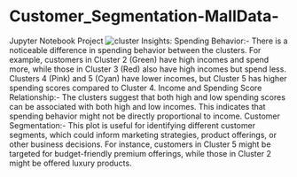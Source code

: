 # Customer_Segmentation-MallData-
Jupyter Notebook Project
![cluster](https://github.com/user-attachments/assets/0ed438e6-0a02-415d-9ae5-8eb83da8f65d)
Insights:
Spending Behavior:-
There is a noticeable difference in spending behavior between the clusters. For example, customers in Cluster 2 (Green) have high incomes and spend more, while those in Cluster 3 (Red) also have high incomes but spend less.
Clusters 4 (Pink) and 5 (Cyan) have lower incomes, but Cluster 5 has higher spending scores compared to Cluster 4.
Income and Spending Score Relationship:-
The clusters suggest that both high and low spending scores can be associated with both high and low incomes. This indicates that spending behavior might not be directly proportional to income.
Customer Segmentation:-
This plot is useful for identifying different customer segments, which could inform marketing strategies, product offerings, or other business decisions. For instance, customers in Cluster 5 might be targeted for budget-friendly premium offerings, while those in Cluster 2 might be offered luxury products.
